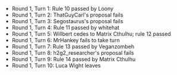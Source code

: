 - Round 1, Turn 1:  Rule 10 passed by Loony
- Round 1, Turn 2:  ThatGuyCarl's proposal fails
- Round 1, Turn 3:  Segostaurus's proposal fails
- Round 1, Turn 4:  Rule 11 passed by whitehat
- Round 1, Turn 5:  Willbert cedes to Matrix Cthulhu; rule 12 passed
- Round 1, Turn 6:  MrHankey fails to take turn
- Round 1, Turn 7:  Rule 13 passed by Veganzombeh
- Round 1, Turn 8:  h2g2_researcher's proposal fails
- Round 1, Turn 9:  Rule 14 passed by Matrix Cthulhu
- Round 1, Turn 10: Luca Wight leaves
